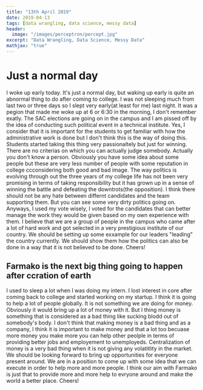 ```yaml
---
title: "13th April 2019"
date: 2019-04-13
tags: [data wrangling, data science, messy data]
header:
  image: "/images/perceptron/percept.jpg"
excerpt: "Data Wrangling, Data Science, Messy Data"
mathjax: "true"
---
```


# Just a normal day

I woke up early today. It's just a normal day, but waking up early is quite an abnormal thing to do after coming to college. I was not sleeping much from last two or three days so I slept very early(at least for me) last night. It was a pegion that made me woke up at 6 or 6:30 in the morning, I don't remember exatly. The SAC elections are going on in the campus and I am pissed off by the idea of conducting such political event in a technical institute. Yes, I consider that it is important for the students to get familiar with how the administrative work is done but I don't think this is the way of doing this. Students started taking this thing very passionaltely but just for winning. There are no criterias on which you can actually judge somebody. Actually you don't know a person. Obviously you have some idea about some people but these are very less number of people with some reputation in college ccconsidering both good and bad image. The way politics is evolving through out the three years of my college life has not been very promising in terms of taking responsibility but it has grown up in a sense of winning the battle and defeating the downtrots(the opposition). I think there should not be any hate between differnt candidates and the team supporting them. But you can see some very dirty politics going on. Anyways, I used my vote wisely, I voted for the candidates that can better manage the work they would be given based on my own experience with them. I believe that we are a group of people in the campus who came after a lot of hard work and got selected in a very prestigious institute of our country. We should be setting up some exxample for our leaders "leading" the country currently. We should show them how the politics can also be done in a way that it is not believed to be done. Cheers!

## Farmako is the next big thing going to happen after ccration of earth

I used to sleep a lot when I was doing my intern. I lost interest in core after coming back to college and started working on my startup. I think it is going to help a lot of people globally. It is not something we are doing for money. Obviously it would bring up a lot of money with it. But I thing money is something that is considered as a bad thing like sucking blodd out of somebody's body. I don't think that making money is a bad thing and as a company, I think it is important to make money and that a lot too becuase more money you make more you can help other peolple in terms of providing better jobs and employement to unemployeds. Centralization of money is a very bad thing when it is not giving any volatitlity in the market. We should be looking forward to bring up opportunities for everyone present around. We are in a position to come up with some idea that we can execute in order to help more and more people. I think our aim with Farmako is just that to provide more and more help to evryone around and make the world a better place. Cheers!

